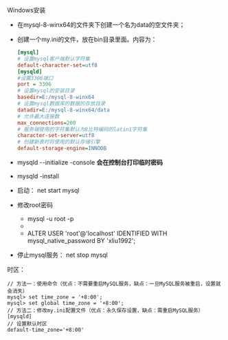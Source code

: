 Windows安装

- 在mysql-8-winx64的文件夹下创建一个名为data的空文件夹；

- 创建一个my.ini的文件，放在bin目录里面。内容为：

  ```ini
  [mysql]
  # 设置mysql客户端默认字符集
  default-character-set=utf8 
  [mysqld]
  #设置3306端口
  port = 3306 
  # 设置mysql的安装目录
  basedir=E:/mysql-8-winx64
  # 设置mysql数据库的数据的存放目录
  datadir=E:/mysql-8-winx64/data
  # 允许最大连接数
  max_connections=200
  # 服务端使用的字符集默认为8比特编码的latin1字符集
  character-set-server=utf8
  # 创建新表时将使用的默认存储引擎
  default-storage-engine=INNODB
  ```

- mysqld --initialize -console **会在控制台打印临时密码**
- mysqld -install
- 启动： net start mysql
- 修改root密码
  - mysql -u root -p
  - 
  - ALTER USER 'root'@'localhost' IDENTIFIED WITH mysql_native_password BY 'xliu1992'; 

- 停止mysql服务： net stop mysql





时区：



```mysql
// 方法一：使用命令（优点：不需要重启MySQL服务，缺点：一旦MySQL服务被重启，设置就会消失）
mysql> set time_zone = '+8:00';
mysql> set global time_zone = '+8:00';
// 方法二：修改my.ini配置文件（优点：永久保存设置，缺点：需重启MySQL服务）
[mysqld]
// 设置默认时区
default-time_zone='+8:00'
```





